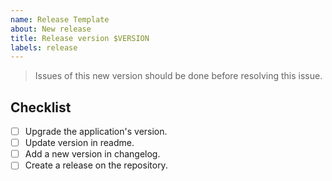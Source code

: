 ```yaml
---
name: Release Template
about: New release
title: Release version $VERSION
labels: release
---
```


> Issues of this new version should be done before resolving this issue.

## Checklist

- [ ] Upgrade the application's version.
- [ ] Update version in readme.
- [ ] Add a new version in changelog.
- [ ] Create a release on the repository.
